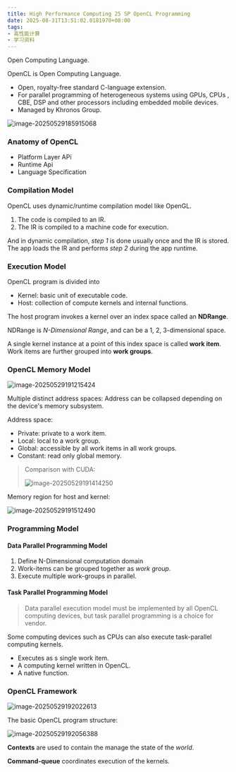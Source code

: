 ```yaml
---
title: High Performance Computing 25 SP OpenCL Programming
date: 2025-08-31T13:51:02.0181970+08:00
tags:
- 高性能计算
- 学习资料
---
```



Open Computing Language.

<!--more-->

OpenCL is Open Computing Language.

- Open, royalty-free standard C-language extension.
- For parallel programming of heterogeneous systems using GPUs, CPUs , CBE, DSP and other processors including embedded mobile devices.
- Managed by Khronos Group.

![image-20250529185915068](./hpc-2025-opencl/image-20250529185915068.webp)

### Anatomy of OpenCL

- Platform Layer APi
- Runtime Api
- Language Specification

### Compilation Model

OpenCL uses dynamic/runtime compilation model like OpenGL.

1. The code is compiled to an IR.
2. The IR is compiled to a machine code for execution.

And in dynamic compilation, *step 1* is done usually once and the IR is stored. The app loads the IR and performs *step 2* during the app runtime.

### Execution Model

OpenCL program is divided into

- Kernel: basic unit of executable code.
- Host: collection of compute kernels and internal functions.

The host program invokes a kernel over an index space called an **NDRange**.

NDRange is *N-Dimensional Range*, and can be a 1, 2, 3-dimensional space.

A single kernel instance at a point of this index space is called **work item**. Work items are further grouped into **work groups**.

### OpenCL Memory Model

![image-20250529191215424](./hpc-2025-opencl/image-20250529191215424.webp)

Multiple distinct address spaces: Address can be collapsed depending on the device's memory subsystem.

Address space:

- Private: private to a work item.
- Local: local to a work group.
- Global: accessible by all work items in all work groups.
- Constant: read only global memory.

> Comparison with CUDA:
>
> ![image-20250529191414250](./hpc-2025-opencl/image-20250529191414250.webp)

Memory region for host and kernel:

![image-20250529191512490](./hpc-2025-opencl/image-20250529191512490.webp)

### Programming Model

#### Data Parallel Programming Model

1. Define N-Dimensional computation domain
2. Work-items can be grouped together as *work group*.
3. Execute multiple work-groups in parallel.

#### Task Parallel Programming Model

> Data parallel execution model must be implemented by all OpenCL computing devices, but task parallel programming is a choice for vendor.

Some computing devices such as CPUs can also execute task-parallel computing kernels.

- Executes as s single work item.
- A computing kernel written in OpenCL.
- A native function.

### OpenCL Framework 

![image-20250529192022613](./hpc-2025-opencl/image-20250529192022613.webp)

The basic OpenCL program structure:

![image-20250529192056388](./hpc-2025-opencl/image-20250529192056388.webp)

**Contexts** are used to contain the manage the state of the *world*.

**Command-queue** coordinates execution of the kernels.


